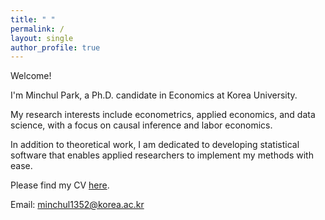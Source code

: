 ```yaml
---
title: " "
permalink: /
layout: single
author_profile: true
---
```

Welcome!

I'm Minchul Park, a Ph.D. candidate in Economics at Korea University.

My research interests include econometrics, applied economics, and data science, with a focus on causal inference and labor economics.

In addition to theoretical work, I am dedicated to developing statistical software that enables applied researchers to implement my methods with ease.

Please find my CV [here](/files/CV_20250925.pdf).

Email: [minchul1352@korea.ac.kr](mailto:minchul1352@korea.ac.kr)
